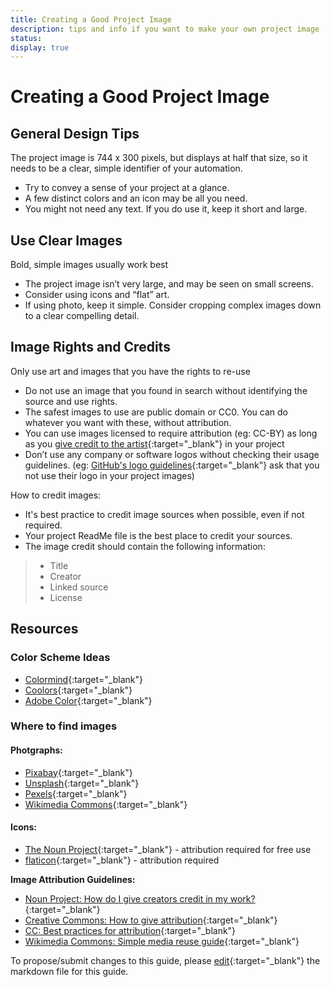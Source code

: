 ```yaml
---
title: Creating a Good Project Image
description: tips and info if you want to make your own project image
status: 
display: true
---
```


# Creating a Good Project Image


## General Design Tips
<!-- was bold \/-->
The project image is 744 x 300 pixels, but displays at half that size, so it needs to be a clear, simple identifier of your automation.

- Try to convey a sense of your project at a glance. 
- A few distinct colors and an icon may be all you need.
- You might not need any text. If you do use it, keep it short and large. 


## Use Clear Images
<!-- was bold \/-->
Bold, simple images usually work best
- The project image isn’t very large, and may be seen on small screens.
- Consider using icons and “flat” art.
- If using photo, keep it simple. Consider cropping complex images down to a clear compelling detail.


## Image Rights and Credits
<!-- was bold \/-->
Only use art and images that you have the rights to re-use
- Do not use an image that you found in search without identifying the source and use rights. 
- The safest images to use are public domain or CC0. You can do whatever you want with these, without attribution. 
- You can use images licensed to require attribution (eg: CC-BY) as long as you [give credit to the artist](https://creativecommons.org/use-remix/attribution/){:target="_blank"}  in your project
- Don’t use any company or software logos without checking their usage guidelines. (eg:  [GitHub's logo guidelines](https://github.com/logos){:target="_blank"} ask that you not use their logo in your project images)
<!-- was bold \/-->
How to credit images:
 - It's best practice to credit image sources when possible, even if not required.
 - Your project ReadMe file is the best place to credit your sources.
 - The image credit should contain the following information:
>  - Title
>  - Creator
>  - Linked source
>  - License


## Resources


### Color Scheme Ideas

<!-- #### Image Editors
 - [iPiccy](https://ipiccy.com){:target="_blank"}
 - [Canva](https://www.canva.com){:target="_blank"}
 - [GIMP](https://www.gimp.org){:target="_blank"} -->

<!-- #### Color Schemes -->
 - [Colormind](http://colormind.io){:target="_blank"}
 - [Coolors](https://coolors.co){:target="_blank"}
 - [Adobe Color](https://color.adobe.com/create/color-wheel){:target="_blank"}


### Where to find images

#### Photgraphs:
 - [Pixabay](https://pixabay.com){:target="_blank"}
 - [Unsplash](https://unsplash.com){:target="_blank"}
 - [Pexels](https://www.pexels.com){:target="_blank"}
 - [Wikimedia Commons](https://commons.wikimedia.org/wiki/Category:Images){:target="_blank"}

#### Icons:
 - [The Noun Project](https://thenounproject.com){:target="_blank"} - attribution required for free use
 - [flaticon](https://www.flaticon.com){:target="_blank"} - attribution required

**Image Attribution Guidelines:**
 - [Noun Project: How do I give creators credit in my work?](https://thenounproject.zendesk.com/hc/en-us/articles/200509928-How-do-I-give-creators-credit-in-my-work-){:target="_blank"}
 - [Creative Commons: How to give attribution](https://creativecommons.org/use-remix/attribution/){:target="_blank"}
 - [CC: Best practices for attribution](https://wiki.creativecommons.org/wiki/best_practices_for_attribution){:target="_blank"}
 - [Wikimedia Commons: Simple media reuse guide](https://commons.wikimedia.org/wiki/Commons:Simple_media_reuse_guide){:target="_blank"}

To propose/submit changes to this guide, please [edit](#){:target="_blank"} the markdown file for this guide.
